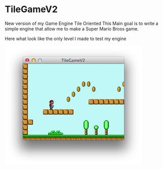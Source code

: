 TileGameV2
==========

New version of my Game Engine Tile Oriented
This Main goal is to write a simple engine that allow me to make a Super Mario Bross game.

Here what look like the only level I made to test my engine

![Alt text](/screenshots/TileGameV2.png "TileGameV2")
